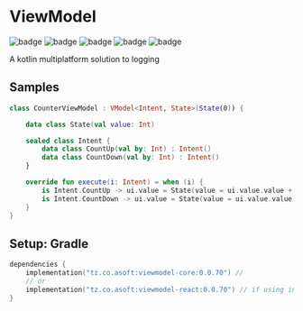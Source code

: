 # ViewModel

![badge][badge-maven] ![badge][badge-mpp] ![badge][badge-android] ![badge][badge-js] ![badge][badge-jvm]

A kotlin multiplatform solution to logging

## Samples

```kotlin
class CounterViewModel : VModel<Intent, State>(State(0)) {

    data class State(val value: Int)

    sealed class Intent {
        data class CountUp(val by: Int) : Intent()
        data class CountDown(val by: Int) : Intent()
    }

    override fun execute(i: Intent) = when (i) {
        is Intent.CountUp -> ui.value = State(value = ui.value.value + i.by)
        is Intent.CountDown -> ui.value = State(value = ui.value.value - i.by)
    }
}
```

## Setup: Gradle

```kotlin
dependencies {
    implementation("tz.co.asoft:viewmodel-core:0.0.70") //
    // or
    implementation("tz.co.asoft:viewmodel-react:0.0.70") // if using intended to be used in kotlin/react 
}
```

[badge-maven]: https://img.shields.io/maven-central/v/tz.co.asoft/viewmodel-core/0.0.70?style=flat

[badge-mpp]: https://img.shields.io/badge/kotlin-multiplatform-blue?style=flat

[badge-android]: http://img.shields.io/badge/platform-android-brightgreen.svg?style=flat

[badge-js]: http://img.shields.io/badge/platform-js-yellow.svg?style=flat

[badge-jvm]: http://img.shields.io/badge/platform-jvm-orange.svg?style=flat
